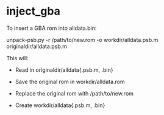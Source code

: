 # inject_gba
To insert a GBA rom into alldata.bin:

unpack-psb.py -r /path/to/new.rom -o workdir/alldata.psb.m originaldir/alldata.psb.m

This will:
* Read in originaldir/alldata{.psb.m, .bin}

* Save the original rom in workdir/alldata.rom

* Replace the original rom with /path/to/new.rom

* Create workdir/alldata{.psb.m, .bin}

